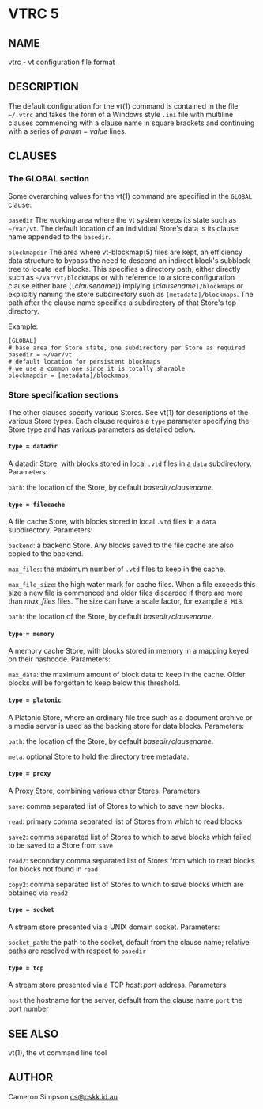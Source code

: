 # VTRC 5

## NAME

vtrc - vt configuration file format

## DESCRIPTION

The default configuration for the vt(1) command
is contained in the file `~/.vtrc`
and takes the form of a Windows style `.ini` file
with multiline clauses commencing with a clause name in square brackets
and continuing with a series of *param* = *value* lines.

## CLAUSES

### The GLOBAL section

Some overarching values for the vt(1) command
are specified in the `GLOBAL` clause:

`basedir`
  The working area where the vt system keeps its state
  such as `~/var/vt`.
  The default location of an individual Store's data
  is its clause name appended to the `basedir`.

`blockmapdir`
  The area where vt-blockmap(5) files are kept,
  an efficiency data structure to bypass the need to descend
  an indirect block's subblock tree to locate leaf blocks.
  This specifies a directory path,
  either directly such as `~/var/vt/blockmaps`
  or with reference to a store configuration clause
  either bare (`[`*clausename*`]`)
  implying `[`*clausename*`]/blockmaps`
  or explicitly naming the store subdirectory
  such as `[metadata]/blockmaps`.
  The path after the clause name specifies a subdirectory
  of that Store's top directory.

Example:

    [GLOBAL]
    # base area for Store state, one subdirectory per Store as required
    basedir = ~/var/vt
    # default location for persistent blockmaps
    # we use a common one since it is totally sharable
    blockmapdir = [metadata]/blockmaps

### Store specification sections

The other clauses specify various Stores.
See vt(1) for descriptions of the various Store types.
Each clause requires a `type` parameter specifying the Store type
and has various parameters as detailed below.

#### `type = datadir`

A datadir Store, with blocks stored in local `.vtd` files
in a `data` subdirectory.
Parameters:

`path`:
  the location of the Store,
  by default *basedir*`/`*clausename*.

#### `type = filecache`

A file cache Store,
with blocks stored in local `.vtd` files in a `data` subdirectory.
Parameters:

`backend`:
  a backend Store.
  Any blocks saved to the file cache are also copied to the backend.

`max_files`:
  the maximum number of `.vtd` files to keep in the cache.

`max_file_size`:
  the high water mark for cache files.
  When a file exceeds this size
  a new file is commenced
  and older files discarded if there are more than *max_files* files.
  The size can have a scale factor,
  for example `8 MiB`.

`path`:
  the location of the Store,
  by default *basedir*`/`*clausename*.

#### `type = memory`

A memory cache Store,
with blocks stored in memory in a mapping keyed on their hashcode.
Parameters:

`max_data`:
  the maximum amount of block data to keep in the cache.
  Older blocks will be forgotten to keep below this threshold.

#### `type = platonic`

A Platonic Store,
where an ordinary file tree
such as a document archive or a media server
is used as the backing store for data blocks.
Parameters:

`path`:
  the location of the Store,
  by default *basedir*`/`*clausename*.

`meta`:
  optional Store to hold the directory tree metadata.

#### `type = proxy`

A Proxy Store,
combining various other Stores.
Parameters:

`save`:
  comma separated list of Stores
  to which to save new blocks.

`read`:
  primary comma separated list of Stores from which to read blocks

`save2`:
  comma separated list of Stores to which to save blocks
  which failed to be saved to a Store from `save`

`read2`:
  secondary comma separated list of Stores from which to read blocks
  for blocks not found in `read`

`copy2`:
  comma separated list of Stores to which to save blocks
  which are obtained via `read2`

#### `type = socket`

A stream store presented via a UNIX domain socket.
Parameters:

`socket_path`:
  the path to the socket, default from the clause name;
  relative paths are resolved with respect to `basedir`

#### `type = tcp`

A stream store presented via a TCP *host*`:`*port* address.
Parameters:

`host`
  the hostname for the server, default from the clause name
`port`
  the port number

## SEE ALSO

vt(1), the vt command line tool

## AUTHOR

Cameron Simpson <cs@cskk.id.au>
